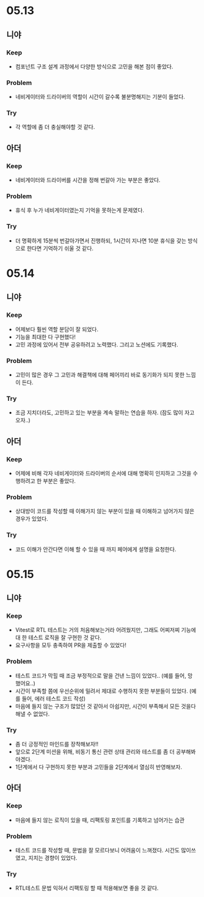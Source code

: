 # 05.13

## 니야

### Keep

- 컴포넌트 구조 설계 과정에서 다양한 방식으로 고민을 해본 점이 좋았다.

### Problem

- 네비게이터와 드라이버의 역할이 시간이 갈수록 불분명해지는 기분이 들었다.

### Try

- 각 역할에 좀 더 충실해야할 것 같다.

## 아더

### Keep

- 네비게이터와 드라이버를 시간을 정해 번갈아 가는 부분은 좋았다.

### Problem

- 휴식 후 누가 네비게이터였는지 기억을 못하는게 문제였다.

### Try

- 더 명확하게 15분씩 번갈아가면서 진행하되, 1시간이 지나면 10분 휴식을 갖는 방식
  으로 한다면 기억하기 쉬울 것 같다.

# 05.14

## 니야

### Keep

- 어제보다 훨씬 역할 분담이 잘 되었다.
- 기능을 최대한 다 구현했다!
- 고민 과정에 있어서 전부 공유하려고 노력했다. 그리고 노션에도 기록했다.

### Problem

- 고민이 많은 경우 그 고민과 해결책에 대해 페어끼리 바로 동기화가 되지 못한 느낌
  이 든다.

### Try

- 조금 지치더라도, 고민하고 있는 부분을 계속 말하는 연습을 하자. (잠도 많이 자고
  오자..)

## 아더

### Keep

- 어제에 비해 각자 네비게이터와 드라이버의 순서에 대해 명확히 인지하고 그것을 수
  행하려고 한 부분은 좋았다.

### Problem

- 상대방이 코드를 작성할 때 이해가지 않는 부분이 있을 때 이해하고 넘어가지 않은
  경우가 있었다.

### Try

- 코드 이해가 안간다면 이해 할 수 있을 때 까지 페어에게 설명을 요청한다.

# 05.15

## 니야

### Keep

- Vitest로 RTL 테스트는 거의 처음해보는거라 어려웠지만, 그래도 어찌저찌 기능에대
  한 테스트 로직을 잘 구현한 것 같다.
- 요구사항을 모두 충족하여 PR을 제출할 수 있었다!

### Problem

- 테스트 코드가 막힐 때 조금 부정적으로 말을 건낸 느낌이 있었다.. (예를 들어, 망
  했어요..)
- 시간이 부족할 쯤에 우선순위에 밀려서 제대로 수행하지 못한 부분들이 있었다. (예
  를 들어, 에러 테스트 코드 작성)
- 마음에 들지 않는 구조가 많았던 것 같아서 아쉽지만, 시간이 부족해서 모든 것을다
  해낼 수 없었다.

### Try

- 좀 더 긍정적인 마인드를 장착해보자!!
- 앞으로 2단계 미션을 위해, 비동기 통신 관련 상태 관리와 테스트를 좀 더 공부해봐
  야겠다.
- 1단계에서 다 구현하지 못한 부분과 고민들을 2단계에서 열심히 반영해보자.

## 아더

### Keep

- 마음에 들지 않는 로직이 있을 때, 리팩토링 포인트를 기록하고 넘어가는 습관

### Problem

- 테스트 코드를 작성할 때, 문법을 잘 모르다보니 어려움이 느껴졌다. 시간도 많이쓰
  였고, 지치는 경향이 있었다.

### Try

- RTL테스트 문법 익혀서 리팩토링 할 때 적용해보면 좋을 것 같다.
